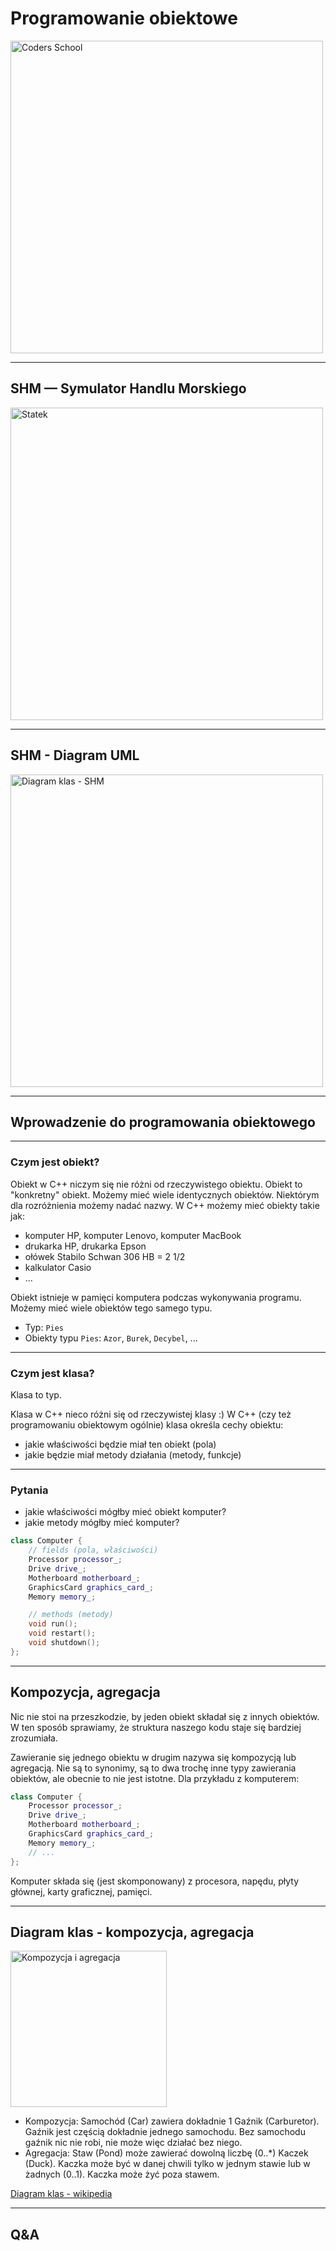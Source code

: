 <!-- .slide: data-background="#111111" -->

# Programowanie obiektowe

<a href="https://coders.school">
    <img width="500" data-src="../coders_school_logo.png" alt="Coders School" class="plain">
</a>

___

## SHM — Symulator Handlu Morskiego

<img height="500" data-src="https://github.com/coders-school/object-oriented-programming/raw/master/module1/img/statek.png" alt="Statek" class="plain">

___
<!-- .slide: data-background="#eeeeee" -->

## SHM - Diagram UML

<a href="https://raw.githubusercontent.com/coders-school/object-oriented-programming/master/shm-uml.svg">
    <img height="500" data-src="https://raw.githubusercontent.com/coders-school/object-oriented-programming/master/shm-uml.svg" alt="Diagram klas - SHM" class="plain">
</a>

___

## Wprowadzenie do programowania obiektowego

___

### Czym jest obiekt?

Obiekt w C++ niczym się nie różni od rzeczywistego obiektu. Obiekt to "konkretny" obiekt. Możemy mieć wiele identycznych obiektów. Niektórym dla rozróżnienia możemy nadać nazwy. W C++ możemy mieć obiekty takie jak:

* <!-- .element: class="fragment fade-in" --> komputer HP, komputer Lenovo, komputer MacBook
* <!-- .element: class="fragment fade-in" --> drukarka HP, drukarka Epson
* <!-- .element: class="fragment fade-in" --> ołówek Stabilo Schwan 306 HB = 2 1/2
* <!-- .element: class="fragment fade-in" --> kalkulator Casio
* <!-- .element: class="fragment fade-in" --> ...

Obiekt istnieje w pamięci komputera podczas wykonywania programu. Możemy mieć wiele obiektów tego samego typu.
<!-- .element: class="fragment fade-in" -->

* <!-- .element: class="fragment fade-in" --> Typ: <code>Pies</code>
* <!-- .element: class="fragment fade-in" --> Obiekty typu <code>Pies</code>: <code>Azor</code>, <code>Burek</code>, <code>Decybel</code>, ...

___

### Czym jest klasa?

Klasa to typ.
<!-- .element: class="fragment fade-in" -->

Klasa w C++ nieco różni się od rzeczywistej klasy :) W C++ (czy też programowaniu obiektowym ogólnie) klasa określa cechy obiektu:
<!-- .element: class="fragment fade-in" -->

* <!-- .element: class="fragment fade-in" --> jakie właściwości będzie miał ten obiekt (pola)
* <!-- .element: class="fragment fade-in" --> jakie będzie miał metody działania (metody, funkcje)

___

### Pytania

* <!-- .element: class="fragment fade-in" --> jakie właściwości mógłby mieć obiekt komputer?
* <!-- .element: class="fragment fade-in" --> jakie metody mógłby mieć komputer?

```cpp
class Computer {
    // fields (pola, właściwości)
    Processor processor_;
    Drive drive_;
    Motherboard motherboard_;
    GraphicsCard graphics_card_;
    Memory memory_;

    // methods (metody)
    void run();
    void restart();
    void shutdown();
};
```
<!-- .element: class="fragment fade-in" -->

___

## Kompozycja, agregacja

Nic nie stoi na przeszkodzie, by jeden obiekt składał się z innych obiektów. W ten sposób sprawiamy, że struktura naszego kodu staje się bardziej zrozumiała.

Zawieranie się jednego obiektu w drugim nazywa się kompozycją lub agregacją. Nie są to synonimy, są to dwa trochę inne typy zawierania obiektów, ale obecnie to nie jest istotne. Dla przykładu z komputerem:
<!-- .element: class="fragment fade-in" -->

```cpp
class Computer {
    Processor processor_;
    Drive drive_;
    Motherboard motherboard_;
    GraphicsCard graphics_card_;
    Memory memory_;
    // ...
};
```
<!-- .element: class="fragment fade-in" -->

Komputer składa się (jest skomponowany) z procesora, napędu, płyty głównej, karty graficznej, pamięci.
<!-- .element: class="fragment fade-in" -->

___
<!-- .slide: data-background="#eeeeee" -->

## Diagram klas - kompozycja, agregacja

<img height="250" data-src="https://github.com/coders-school/object-oriented-programming/raw/master/module1/img/composition_aggregation.png" alt="Kompozycja i agregacja" class="plain">

* <!-- .element: class="fragment fade-in" --> Kompozycja: Samochód (Car) zawiera dokładnie 1 Gaźnik (Carburetor). Gaźnik jest częścią dokładnie jednego samochodu. Bez samochodu gaźnik nic nie robi, nie może więc działać bez niego.
* <!-- .element: class="fragment fade-in" --> Agregacja: Staw (Pond) może zawierać dowolną liczbę (0..*) Kaczek (Duck). Kaczka może być w danej chwili tylko w jednym stawie lub w żadnych (0..1). Kaczka może żyć poza stawem.

[Diagram klas - wikipedia](https://en.wikipedia.org/wiki/Class_diagram)
<!-- .element: class="fragment fade-in" -->

___

## Q&A
